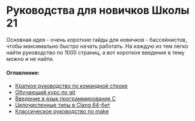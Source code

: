 # Руководства для новичков Школы 21

Основная идея - очень короткие гайды для новичков - бассейнистов, чтобы максимально быстро начать работать.
На каждую из тем легко найти руководство по 1000 страниц, а вот короткое введение в тему можно и не найти.

#### Оглавление:

* [Краткое руководство по командной строке](Command%20line%20short%20guide.md)
* [Обучающий курс по git](https://githowto.com/ru)
* [Введение в язык программирования С](Introduction%20To%20The%20C%20Language.md)
* [Целочисленные типы в Clang 64-бит ](Clang%2064-bit%20compiler%20Integer%20Types.md)
* [Классическое руководство по make](https://dimaru.github.io/make-doc)
